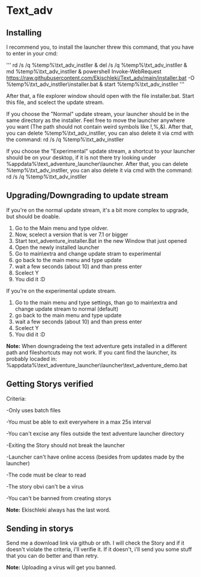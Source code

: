 # Text_adv

## Installing

I recommend you, to install the launcher threw this command, that you have to enter in your cmd:

'''
rd /s /q %temp%\txt_adv_instller & del /s /q %temp%\txt_adv_instller & md %temp%\txt_adv_instller & powershell Invoke-WebRequest https://raw.githubusercontent.com/Ekischleki/Text_adv/main/installer.bat -O %temp%\txt_adv_instller\installer.bat & start %temp%\txt_adv_instller
'''

After that, a file explorer window should open with the file installer.bat. Start this file, and scelect the update stream.

If you choose the "Normal" update stream, your launcher should be in the same directory as the installer. Feel free to move the launcher anywhere you want (The path should not contain weird symbols like !,%,&). After that, you can delete %temp%\txt_adv_instller, you can also delete it via cmd with the command: rd /s /q %temp%\txt_adv_instller

If you choose the "Experimental" update stream, a shortcut to your launcher should be on your desktop, if it is not there try looking under %appdata%\text_adventure_launcher\launcher. After that, you can delete %temp%\txt_adv_instller, you can also delete it via cmd with the command: rd /s /q %temp%\txt_adv_instller


## Upgrading/Downgrading to update stream

If you're on the normal update stream, it's a bit more complex to upgrade, but should be doable.
1. Go to the Main menu and type oldver.
2. Now, scelect a version that is ver 7.1 or bigger
3. Start text_adventure_installer.Bat in the new Window that just opened
4. Open the newly installed launcher
5. Go to main\extra and change update stram to experimental
6. go back to the main menu and type update
7. wait a few seconds (about 10) and than press enter
8. Scelect Y
9. You did it :D

If you're on the experimental update stream.
1. Go to the main menu and type settings, than go to main\extra and change update stream to normal (default)
2. go back to the main menu and type update
3. wait a few seconds (about 10) and than press enter
4. Scelect Y
5. You did it :D

__Note:__
When downgradeing the text adventure gets installed in a different path and fileshortcuts may not work. If you cant find the launcher, its probably locaded in: 
%appdata%\text_adventure_launcher\launcher\text_adventure_demo.bat

## Getting Storys verified

Criteria:

-Only uses batch files

-You must be able to exit everywhere in a max 25s interval

-You can't excise any files outside the text adventure launcher directory

-Exiting the Story should not break the launcher

-Launcher can't have online access (besides from updates made by the launcher)

-The code must be clear to read

-The story obvi can't be a virus

-You can't be banned from creating storys


__Note:__
Ekischleki always has the last word.

## Sending in storys

Send me a download link via github or sth. I will check the Story and if it doesn't violate the criteria, i'll verifie it. If it doesn't, i'll send you some stuff that you can do better and than retry.

__Note:__
Uploading a virus will get you banned.
